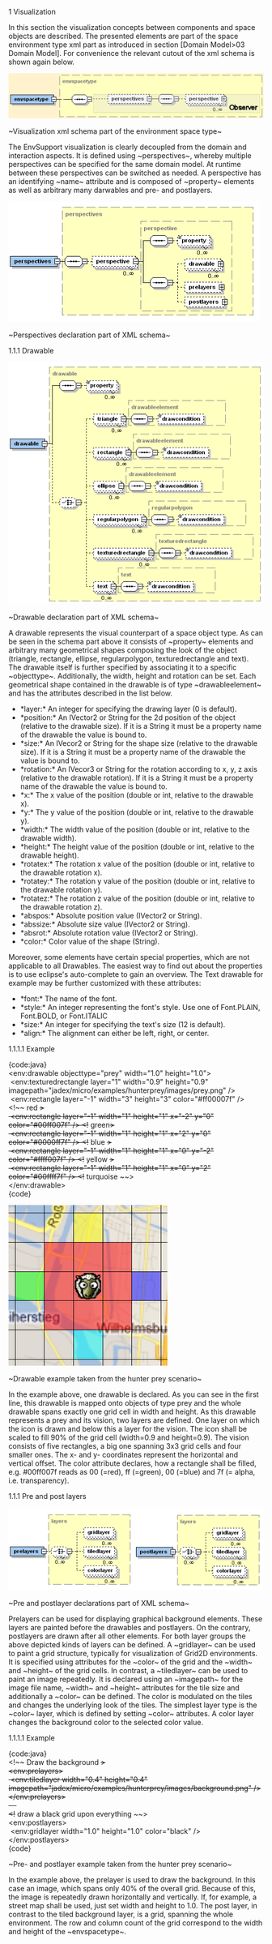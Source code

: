 1 Visualization

In this section the visualization concepts between components and space objects are described. The presented elements are part of the space environment type xml part as introduced in section \[Domain Model&gt;03 Domain Model\]. For convenience the relevant cutout of the xml schema is shown again below.







![](visualization.png)

\~Visualization xml schema part of the environment space type\~







The EnvSupport visualization is clearly decoupled from the domain and interaction aspects. It is defined using \~perspectives\~, whereby multiple perspectives can be specified for the same domain model. At runtime between these perspectives can be switched as needed. A perspective has an identifying \~name\~ attribute and is composed of \~property\~ elements as well as arbitrary many darwables and pre- and postlayers. 

![](perspectives.png)

\~Perspectives declaration part of XML schema\~







1.1.1 Drawable

![](drawable.png)

\~Drawable declaration part of XML schema\~







A drawable represents the visual counterpart of a space object type. As can be seen in the schema part above it consists of \~property\~ elements and arbitrary many geometrical shapes composing the look of the object (triangle, rectangle, ellipse, regularpolygon, texturedrectangle and text). The drawable itself is further specified by associating it to a specific \~objecttype\~. Additionally, the width, height and rotation can be set. Each geometrical shape contained in the drawable is of type \~drawableelement\~ and has the attributes described in the list below.

-   \*layer:\* An integer for specifying the drawing layer (0 is default).
-   \*position:\* An IVector2 or String for the 2d position of the object (relative to the drawable size). If it is a String it must be a property name of the drawable the value is bound to.
-   \*size:\* An IVecor2 or String for the shape size (relative to the drawable size). If it is a String it must be a property name of the drawable the value is bound to.
-   \*rotation:\* An IVecor3 or String for the rotation according to x, y, z axis (relative to the drawable rotation). If it is a String it must be a property name of the drawable the value is bound to.
-   \*x:\* The x value of the position (double or int, relative to the drawable x).
-   \*y:\* The y value of the position (double or int, relative to the drawable y).
-   \*width:\* The width value of the position (double or int, relative to the drawable width).
-   \*height:\* The height value of the position (double or int, relative to the drawable height).
-   \*rotatex:\* The rotation x value of the position (double or int, relative to the drawable rotation x).
-   \*rotatey:\* The rotation y value of the position (double or int, relative to the drawable rotation y).
-   \*rotatez:\* The rotation z value of the position (double or int, relative to the drawable rotation z).
-   \*abspos:\* Absolute position value (IVector2 or String).
-   \*abssize:\* Absolute size value (IVector2 or String).
-   \*absrot:\* Absolute rotation value (IVector2 or String).
-   \*color:\* Color value of the shape (String).





Moreover, some elements have certain special properties, which are not applicable to all Drawables. The easiest way to find out about the properties is to use eclipse's auto-complete to gain an overview. The Text drawable for example may be further customized with these attributes:

-   \*font:\* The name of the font.
-   \*style:\* An integer representing the font's style. Use one of Font.PLAIN, Font.BOLD, or Font.ITALIC
-   \*size:\* An integer for specifying the text's size (12 is default).
-   \*align:\* The alignment can either be left, right, or center.





1.1.1.1 Example













{code:java}\
&lt;env:drawable objecttype="prey" width="1.0" height="1.0"&gt;\
 &lt;env:texturedrectangle layer="1" width="0.9" height="0.9" imagepath="jadex/micro/examples/hunterprey/images/prey.png" /&gt;\
 &lt;env:rectangle layer="-1" width="3" height="3" color="\#ff00007f" /&gt; &lt;!~~ red ~~&gt;\
 &lt;env:rectangle layer="-1" width="1" height="1" x="-2" y="0" color="\#00ff007f" /&gt; &lt;!~~ green~~&gt;\
 &lt;env:rectangle layer="-1" width="1" height="1" x="2" y="0" color="\#0000ff7f" /&gt; &lt;!~~ blue ~~&gt;\
 &lt;env:rectangle layer="-1" width="1" height="1" x="0" y="-2" color="\#ffff007f" /&gt; &lt;!~~ yellow ~~&gt;\
 &lt;env:rectangle layer="-1" width="1" height="1" x="0" y="2" color="\#00ffff7f" /&gt; &lt;!~~ turquoise ~~&gt;\
&lt;/env:drawable&gt;\
{code}































![](drawableexample.png)



\~Drawable example taken from the hunter prey scenario\~















In the example above, one drawable is declared. As you can see in the first line, this drawable is mapped onto objects of type prey and the whole drawable spans exactly one grid cell in width and height. As this drawable represents a prey and its vision, two layers are defined. One layer on which the icon is drawn and below this a layer for the vision. The icon shall be scaled to fill 90% of the grid cell (width=0.9 and height=0.9). The vision consists of five rectangles, a big one spanning 3x3 grid cells and four smaller ones. The x- and y- coordinates represent the horizontal and vertical offset. The color attribute declares, how a rectangle shall be filled, e.g. \#00ff007f reads as 00 (=red), ff (=green), 00 (=blue) and 7f (= alpha, i.e. transparency).







1.1.1 Pre and post layers

![](prelayers.png)

\~Pre and postlayer declarations part of XML schema\~







Prelayers can be used for displaying graphical background elements. These layers are painted before the drawables and postlayers. On the contrary, postlayers are drawn after all other elements. For both layer groups the above depicted kinds of layers can be defined. A \~gridlayer\~ can be used to paint a grid structure, typically for visualization of Grid2D environments. It is specified using attributes for the \~color\~ of the grid and the \~width\~ and \~height\~ of the grid cells. In contrast, a \~tiledlayer\~ can be used to paint an image repeatedly. It is declared using an \~imagepath\~ for the image file name, \~width\~ and \~height\~ attributes for the tile size and additionally a \~color\~ can be defined. The color is modulated on the tiles and changes the underlying look of the tiles. The simplest layer type is the \~color\~ layer, which is defined by setting \~color\~ attributes. A color layer changes the background color to the selected color value.

1.1.1.1 Example













{code:java}\
&lt;!~~ Draw the background ~~&gt;\
&lt;env:prelayers&gt;\
 &lt;env:tiledlayer width="0.4" height="0.4" imagepath="jadex/micro/examples/hunterprey/images/background.png" /&gt;\
&lt;/env:prelayers&gt;\
     \
&lt;!~~ draw a black grid upon everything ~~&gt;\
&lt;env:postlayers&gt;\
 &lt;env:gridlayer width="1.0" height="1.0" color="black" /&gt;\
&lt;/env:postlayers&gt;\
{code}



























\~Pre- and postlayer example taken from the hunter prey scenario\~





In the example above, the prelayer is used to draw the background. In this case an image, which spans only 40% of the overall grid. Because of this, the image is repeatedly drawn horizontally and vertically. If, for example, a street map shall be used, just set width and height to 1.0. The post layer, in contrast to the tiled background layer, is a grid, spanning the whole environment. The row and column count of the grid correspond to the width and height of the \~envspacetype\~.

